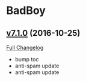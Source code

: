 # BadBoy

## [v7.1.0](https://github.com/funkydude/BadBoy/tree/v7.1.0) (2016-10-25) [](#top)
[Full Changelog](https://github.com/funkydude/BadBoy/compare/v7.0.14...v7.1.0)

-   bump toc  
-   anti-spam update  
-   anti-spam update  
